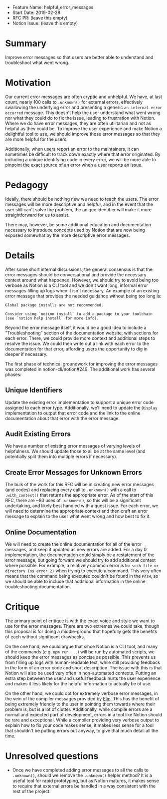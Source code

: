 - Feature Name: helpful_error_messages
- Start Date: 2019-02-28
- RFC PR: (leave this empty)
- Notion Issue: (leave this empty)

# Summary
[summary]: #summary

Improve error messages so that users are better able to understand and troubleshoot what went wrong.

# Motivation
[motivation]: #motivation

Our current error messages are often cryptic and unhelpful. We have, at last count, nearly 100 calls to `.unknown()` for external errors, effectively swallowing the underlying error and presenting a generic `an internal error occurred` message. This doesn't help the user understand what went wrong nor what they could do to fix the issue, leading to frustration with Notion. Where we do have error messages, they are often utilitarian and not as helpful as they could be. To improve the user experience and make Notion a delightful tool to use, we should improve those error messages so that they are more helpful for the users.

Additionally, when users report an error to the maintainers, it can sometimes be difficult to track down exactly where that error originated. By including a unique identifying code in every error, we will be more able to pinpoint the exact source of an error when a user reports an issue.

# Pedagogy
[pedagogy]: #pedagogy

Ideally, there should be nothing new we need to teach the users. The error messages will be more descriptive and helpful, and in the event that the user still can't solve the problem, the unique identifier will make it more straightforward for us to assist.

There may, however, be some additional education and documentation necessary to introduce concepts used by Notion that are now being exposed somewhat by the more descriptive error messages.

# Details
[details]: #details

After some short internal discussions, the general consensus is that the error messages should be conversational and provide the necessary context around what happened. However, we should try to avoid being too verbose as Notion is a CLI tool and we don't want long, informal error messages filling up logs when it isn't necessary. An example of an existing error message that provides the needed guidance without being too long is:

```
Global package installs are not recommended.

Consider using `notion install` to add a package to your toolchain (see `notion help install` for more info).
```

Beyond the error message itself, it would be a good idea to include a "Troubleshooting" section of the documentation website, with sections for each error. There, we could provide more context and additional steps to resolve the issue. We could then write out a link with each error to the documentation for that error, affording users the opportunity to dig in deeper if necessary.

The first phase of technical groundwork for improving the error messages was completed in notion-cli/notion#249. The additional work has several phases:

## Unique Identifiers

Update the existing error implementation to support a unique error code assigned to each error type. Additionally, we'll need to update the `Display` implementation to output that error code and the link to the online documentation about that error with the error message.

## Audit Existing Errors

We have a number of existing error messages of varying levels of helpfulness. We should update those to all be at the same level (and potentially split them into multiple errors if necessary).

## Create Error Messages for Unknown Errors

The bulk of the work for this RFC will be in creating new error messages (and codes) and replacing every call to `.unknown()` with a call to `.with_context()` that returns the appropriate error. As of the start of this RFC, there are ~80 uses of `.unknown()`, so this will be a significant undertaking, and likely best handled with a quest issue. For each error, we will need to determine the appropriate context and then craft an error message to explain to the user what went wrong and how best to fix it.

## Online Documentation

We will need to create the online documentation for all of the error messages, and keep it updated as new errors are added. For a day 0 implementation, the documentation could simply be a restatement of the error message, but going forward we should try to add additional context where possible. For example, a relatively common error is `No such file or directory (os error 2)` when trying to execute a command. This very often means that the command being executed couldn't be found in the `PATH`, so we should be able to include that additional information in the online troubleshooting documentation.

# Critique
[critique]: #critique

The primary point of critique is with the exact voice and style we want to use for the error messages. There are two extremes we could take, though this proposal is for doing a middle-ground that hopefully gets the benefits of each without significant drawbacks.

On the one hand, we could argue that since Notion is a CLI tool, and many of the commands (e.g. `npm run ...`) will be run by automated scripts, we should keep the error messages as concise as possible. This prevents us from filling up logs with human-readable text, while still providing feedback in the form of an error code and short description. The issue with this is that Notion will also be used very often in non-automated contexts. Putting an extra step between the user and useful feedback hurts the user experience and makes it less likely for the helpful information to actually be of use.

On the other hand, we could opt for extremely verbose error messages, in the vein of the compiler messages provided by [Elm](https://elm-lang.org). This has the benefit of being extremely friendly to the user in pointing them towards where their problem is, but is a lot of clutter. Additionally, while compile errors are a normal and expected part of development, errors in a tool like Notion should be rare and exceptional. While a compiler providing very verbose output to explain how to fix your code makes sense, it makes less sense for a tool that shouldn't be putting errors out anyway, to give that much detail all the time.

# Unresolved questions
[unresolved]: #unresolved-questions

- Once we have completed adding error messages to all the calls to `.unknown()`, should we remove the `.unknown()` helper method? It is a useful tool for rapid prototyping, but as Notion matures, it makes sense to require that external errors be handled in a way consistent with the rest of the project.
